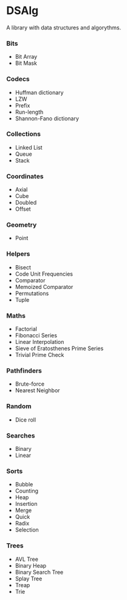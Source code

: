 # DSAlg

A library with data structures and algorythms.

### Bits

- Bit Array
- Bit Mask

### Codecs

- Huffman dictionary
- LZW
- Prefix
- Run-length
- Shannon-Fano dictionary

### Collections

- Linked List
- Queue
- Stack

### Coordinates

- Axial
- Cube
- Doubled
- Offset

### Geometry

- Point

### Helpers

- Bisect
- Code Unit Frequencies
- Comparator
- Memoized Comparator
- Permutations
- Tuple

### Maths

- Factorial
- Fibonacci Series
- Linear Interpolation
- Sieve of Eratosthenes Prime Series
- Trivial Prime Check

### Pathfinders

- Brute-force
- Nearest Neighbor

### Random

- Dice roll

### Searches

- Binary
- Linear

### Sorts

- Bubble
- Counting
- Heap
- Insertion
- Merge
- Quick
- Radix
- Selection

### Trees

- AVL Tree
- Binary Heap
- Binary Search Tree
- Splay Tree
- Treap
- Trie
